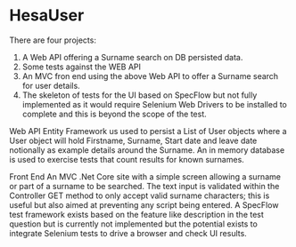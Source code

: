# HesaUser
There are four projects:
1) A Web API offering a Surname search on DB persisted data.
2) Some tests against the WEB API
3) An MVC fron end using the above Web API to offer a Surname search for user details.
4) The skeleton of tests for the UI based on SpecFlow but not fully implemented as it would require Selenium Web Drivers to be installed to complete and this is beyond the scope of the test.

Web API
Entity Framework us used to persist a List of User objects where a User object will hold Firstname, Surname, Start date and leave date notionally as example details around the Surname.
An in memory database is used to exercise tests that count results for known surnames.

Front End
An MVC .Net Core site with a simple screen allowing a surname or part of a surname to be searched. 
The text input is validated within the Controller GET method to only accept valid surname characters; this is useful but also aimed at preventing any script being entered.
A SpecFlow test framework exists based on the feature like description in the test question but is currently not implemented but the potential exists to integrate Selenium tests to drive a browser and check UI results.
